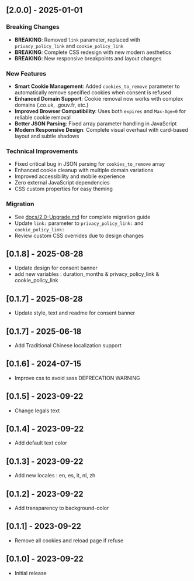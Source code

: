 ## [2.0.0] - 2025-01-01

### Breaking Changes
- **BREAKING**: Removed `link` parameter, replaced with `privacy_policy_link` and `cookie_policy_link`
- **BREAKING**: Complete CSS redesign with new modern aesthetics
- **BREAKING**: New responsive breakpoints and layout changes

### New Features
- **Smart Cookie Management**: Added `cookies_to_remove` parameter to automatically remove specified cookies when consent is refused
- **Enhanced Domain Support**: Cookie removal now works with complex domains (.co.uk, .gouv.fr, etc.)
- **Improved Browser Compatibility**: Uses both `expires` and `Max-Age=0` for reliable cookie removal
- **Better JSON Parsing**: Fixed array parameter handling in JavaScript
- **Modern Responsive Design**: Complete visual overhaul with card-based layout and subtle shadows

### Technical Improvements
- Fixed critical bug in JSON parsing for `cookies_to_remove` array
- Enhanced cookie cleanup with multiple domain variations
- Improved accessibility and mobile experience
- Zero external JavaScript dependencies
- CSS custom properties for easy theming

### Migration
- See [docs/2.0-Upgrade.md](docs/2.0-Upgrade.md) for complete migration guide
- Update `link:` parameter to `privacy_policy_link:` and `cookie_policy_link:`
- Review custom CSS overrides due to design changes

## [0.1.8] - 2025-08-28
- Update design for consent banner
- add new variables : duration_months & privacy_policy_link & cookie_policy_link

## [0.1.7] - 2025-08-28
- Update style, text and readme for consent banner

## [0.1.7] - 2025-06-18
- Add Traditional Chinese localization support

## [0.1.6] - 2024-07-15
- Improve css to avoid sass DEPRECATION WARNING

## [0.1.5] - 2023-09-22
- Change legals text

## [0.1.4] - 2023-09-22
- Add default text color

## [0.1.3] - 2023-09-22
- Add new locales : en, es, it, nl, zh

## [0.1.2] - 2023-09-22
- Add transparency to background-color

## [0.1.1] - 2023-09-22
- Remove all cookies and reload page if refuse

## [0.1.0] - 2023-09-22
- Initial release
